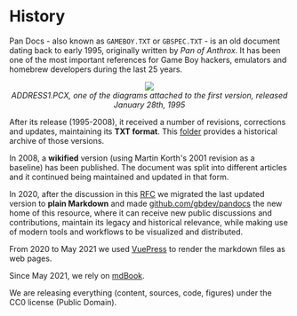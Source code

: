 # History

Pan Docs - also known as `GAMEBOY.TXT` or `GBSPEC.TXT` - is an old document dating back to early 1995, originally written by *Pan of Anthrox*. It has been one of the most important references for Game Boy hackers, emulators and homebrew developers during the last 25 years.

<p align="center">
<img class="pixelated" src="https://raw.githubusercontent.com/gbdev/pandocs/master/historical/1995-Jan-28-ATX-GBI/ADDRESS1.png">
<br>
  <i>ADDRESS1.PCX, one of the diagrams attached to the first version, released January 28th, 1995</i>
</p>

After its release (1995-2008), it received a number of revisions, corrections and updates, maintaining its **TXT format**. This [folder](https://github.com/gbdev/pandocs/tree/master/historical) provides a historical archive of those versions.

In 2008, a **wikified** version (using Martin Korth's 2001 revision as a baseline) has been published. The document was split into different articles and it continued being maintained and updated in that form.

In 2020, after the discussion in this [RFC](https://github.com/gbdev/pandocs/issues/275) we migrated the last updated version to **plain Markdown** and made [github.com/gbdev/pandocs](https://github.com/gbdev/pandocs) the new home of this resource, where it can receive new public discussions and contributions, maintain its legacy and historical relevance, while making use of modern tools and workflows to be visualized and distributed.

From 2020 to May 2021 we used [VuePress](https://vuepress.github.io/) to render the markdown files as web pages.

Since May 2021, we rely on [mdBook](https://rust-lang.github.io/mdBook/).

We are releasing everything (content, sources, code, figures) under the CC0 license (Public Domain).
